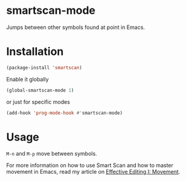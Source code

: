 smartscan-mode
==============

Jumps between other symbols found at point in Emacs.

Installation
============
```lisp
(package-install 'smartscan)
```
Enable it globally
```lisp
(global-smartscan-mode 1)
```
or just for specific modes
```lisp
(add-hook 'prog-mode-hook #'smartscan-mode)
```

Usage
=====
`M-n` and `M-p` move between symbols.

For more information on how to use Smart Scan and how to master movement in Emacs, read my article on [Effective Editing I: Movement](http://www.masteringemacs.org/articles/2011/01/14/effective-editing-movement/).
